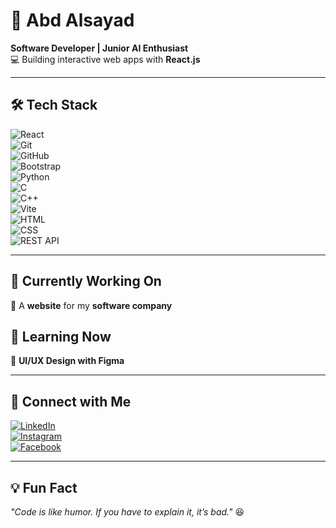 # 🚀 Abd Alsayad  
**Software Developer | Junior AI Enthusiast**  
💻 Building interactive web apps with **React.js**  

---

## 🛠 Tech Stack  
![React](https://img.shields.io/badge/React-20232A?style=for-the-badge&logo=react&logoColor=61DAFB)  
![Git](https://img.shields.io/badge/Git-F05032?style=for-the-badge&logo=git&logoColor=white)  
![GitHub](https://img.shields.io/badge/GitHub-181717?style=for-the-badge&logo=github&logoColor=white)  
![Bootstrap](https://img.shields.io/badge/Bootstrap-7952B3?style=for-the-badge&logo=bootstrap&logoColor=white)  
![Python](https://img.shields.io/badge/Python-3776AB?style=for-the-badge&logo=python&logoColor=white)  
![C](https://img.shields.io/badge/C-00599C?style=for-the-badge&logo=c&logoColor=white)  
![C++](https://img.shields.io/badge/C++-00599C?style=for-the-badge&logo=c%2B%2B&logoColor=white)  
![Vite](https://img.shields.io/badge/Vite-646CFF?style=for-the-badge&logo=vite&logoColor=white)  
![HTML](https://img.shields.io/badge/HTML-E34F26?style=for-the-badge&logo=html5&logoColor=white)  
![CSS](https://img.shields.io/badge/CSS-1572B6?style=for-the-badge&logo=css3&logoColor=white)  
![REST API](https://img.shields.io/badge/REST_API-02569B?style=for-the-badge&logo=api&logoColor=white)  

---

## 📌 Currently Working On  
🔹 A **website** for my **software company**  

## 📖 Learning Now  
🎨 **UI/UX Design with Figma**  

---

## 📲 Connect with Me  
[![LinkedIn](https://img.shields.io/badge/LinkedIn-0077B5?style=for-the-badge&logo=linkedin&logoColor=white)](https://www.linkedin.com/in/abdsyd/)  
[![Instagram](https://img.shields.io/badge/Instagram-E4405F?style=for-the-badge&logo=instagram&logoColor=white)](https://www.instagram.com/abd_alsayad)  
[![Facebook](https://img.shields.io/badge/Facebook-1877F2?style=for-the-badge&logo=facebook&logoColor=white)](https://www.facebook.com/share/1MNKPeDaw9/?mibextid=wwXIfr)  

---

## 💡 Fun Fact  
_"Code is like humor. If you have to explain it, it’s bad."_ 😆  

